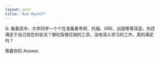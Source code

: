 ```yaml
---
layout: post
title: "Ask Myself"
---
```


Q: 看着高中、大学同学一个个在准备着考研、托福、GRE、出国等等深造，你还满足于自己现在的状况？够吃饭够花销的工资，没啥深入学习的工作，真的满足吗？

等着你的 Answer.


